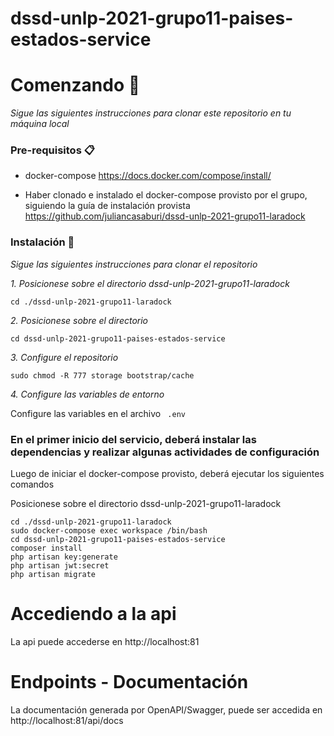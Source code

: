 # dssd-unlp-2021-grupo11-paises-estados-service

# Comenzando 🚀

_Sigue las siguientes instrucciones para clonar este repositorio en tu máquina local_

### Pre-requisitos 📋

- docker-compose
https://docs.docker.com/compose/install/

- Haber clonado e instalado el docker-compose provisto por el grupo, siguiendo la guía de instalación provista https://github.com/juliancasaburi/dssd-unlp-2021-grupo11-laradock

### Instalación 🔧

_Sigue las siguientes instrucciones para clonar el repositorio_

_1. Posicionese sobre el directorio dssd-unlp-2021-grupo11-laradock_
```
cd ./dssd-unlp-2021-grupo11-laradock
```

_2. Posicionese sobre el directorio_

```
cd dssd-unlp-2021-grupo11-paises-estados-service
```

_3. Configure el repositorio_

```
sudo chmod -R 777 storage bootstrap/cache
```

_4. Configure las variables de entorno_

Configure las variables en el archivo ` .env`

### En el primer inicio del servicio, deberá instalar las dependencias y realizar algunas actividades de configuración

Luego de iniciar el docker-compose provisto, deberá ejecutar los siguientes comandos

Posicionese sobre el directorio dssd-unlp-2021-grupo11-laradock
```
cd ./dssd-unlp-2021-grupo11-laradock
sudo docker-compose exec workspace /bin/bash
cd dssd-unlp-2021-grupo11-paises-estados-service
composer install
php artisan key:generate
php artisan jwt:secret
php artisan migrate
```

# Accediendo a la api
La api puede accederse en http://localhost:81

# Endpoints - Documentación
La documentación generada por OpenAPI/Swagger, puede ser accedida en http://localhost:81/api/docs
